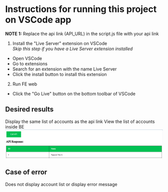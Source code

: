 # Instructions for running this project on VSCode app

**NOTE 1:**
Replace the api link (API_URL) in the script.js file with your api link

1. Install the "Live Server" extension on VSCode\
*Skip this step if you have a Live Server extension installed*
- Open VSCode
- Go to extensions
- Search for an extension with the name Live Server
- Click the install button to install this extension

2. Run FE web
- Click the "Go Live" button on the bottom toolbar of VSCode

## Desired results
Display the same list of accounts as the api link View the list of accounts inside BE
![Alt text](images/success.jpg)
## Case of error 
Does not display account list or display error message